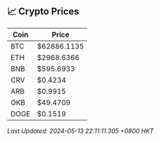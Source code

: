 ## 📈 Crypto Prices

| Coin | Price |
| ---- | ----- |
| BTC | $62886.1135 |
| ETH | $2968.6366 |
| BNB | $595.6933 |
| CRV | $0.4234 |
| ARB | $0.9915 |
| OKB | $49.4709 |
| DOGE | $0.1519 |

_Last Updated: 2024-05-13 22:11:11.305 +0800 HKT_
